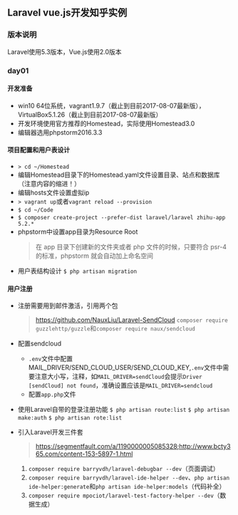 ## Laravel vue.js开发知乎实例

### 版本说明

Laravel使用5.3版本，Vue.js使用2.0版本

### day01

#### 开发准备

- win10 64位系统，vagrant1.9.7（截止到目前2017-08-07最新版），VirtualBox5.1.26（截止到目前2017-08-07最新版）
- 开发环境使用官方推荐的Homestead，实际使用Homestead3.0
- 编辑器选用phpstorm2016.3.3

#### 项目配置和用户表设计

- `> cd ~/Homestead `
- 编辑Homestead目录下的Homestead.yaml文件设置目录、站点和数据库（注意内容的缩进！）
- 编辑hosts文件设置虚拟ip
- `> vagrant up`或者`vagrant reload --provision`
- `$ cd ~/Code`
- `$ composer create-project --prefer-dist laravel/laravel zhihu-app 5.2.*`
- phpstorm中设置app目录为Resource Root
    > 在 app 目录下创建新的文件夹或者 php 文件的时候，只要符合 psr-4 的标准，phpstorm 就会自动加上命名空间
- 用户表结构设计
   `$ php artisan migration`

#### 用户注册

- 注册需要用到邮件激活，引用两个包
    > https://github.com/NauxLiu/Laravel-SendCloud
    `composer require guzzlehttp/guzzle`和`composer require naux/sendcloud`

- 配置sendcloud
    - `.env`文件中配置MAIL_DRIVER/SEND_CLOUD_USER/SEND_CLOUD_KEY,`.env`文件中需要注意大小写，注释，如`MAIL_DRIVER=sendCloud`会提示`Driver [sendCloud] not found`，准确设置应该是`MAIL_DRIVER=sendcloud`
    -  配置`app.php`文件
- 使用Laravel自带的登录注册功能
    `$ php artisan route:list`
    `$ php artisan make:auth`
    `$ php artisan rote:list`

- 引入Laravel开发三件套 
    > https://segmentfault.com/a/1190000005085328;http://www.bcty365.com/content-153-5897-1.html
    1. `composer require barryvdh/laravel-debugbar --dev`（页面调试）
    2. `composer require barryvdh/laravel-ide-helper --dev`、`php artisan ide-helper:generate`和`php artisan ide-helper:models`（代码补全）
    3. `composer require mpociot/laravel-test-factory-helper --dev`（数据生成）